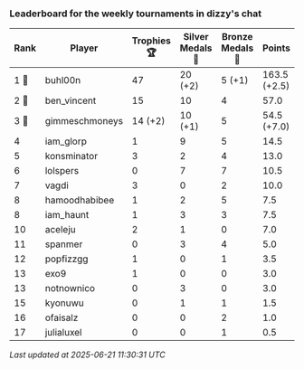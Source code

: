 ### Leaderboard for the weekly tournaments in dizzy's chat
| Rank | Player | Trophies 🏆 | Silver Medals 🥈 | Bronze Medals 🥉 | Points |
|------|--------|-------------|------------------|------------------|--------|
| 1 🥇 | buhl00n | 47 | 20 (+2) | 5 (+1) | 163.5 (+2.5) |
| 2 🥈 | ben_vincent | 15 | 10 | 4 | 57.0 |
| 3 🥉 | gimmeschmoneys | 14 (+2) | 10 (+1) | 5 | 54.5 (+7.0) |
| 4 | iam_glorp | 1 | 9 | 5 | 14.5 |
| 5 | konsminator | 3 | 2 | 4 | 13.0 |
| 6 | lolspers | 0 | 7 | 7 | 10.5 |
| 7 | vagdi | 3 | 0 | 2 | 10.0 |
| 8 | hamoodhabibee | 1 | 2 | 5 | 7.5 |
| 8 | iam_haunt | 1 | 3 | 3 | 7.5 |
| 10 | aceleju | 2 | 1 | 0 | 7.0 |
| 11 | spanmer | 0 | 3 | 4 | 5.0 |
| 12 | popfizzgg | 1 | 0 | 1 | 3.5 |
| 13 | exo9 | 1 | 0 | 0 | 3.0 |
| 13 | notnownico | 0 | 3 | 0 | 3.0 |
| 15 | kyonuwu | 0 | 1 | 1 | 1.5 |
| 16 | ofaisalz | 0 | 0 | 2 | 1.0 |
| 17 | julialuxel | 0 | 0 | 1 | 0.5 |

_Last updated at 2025-06-21 11:30:31 UTC_